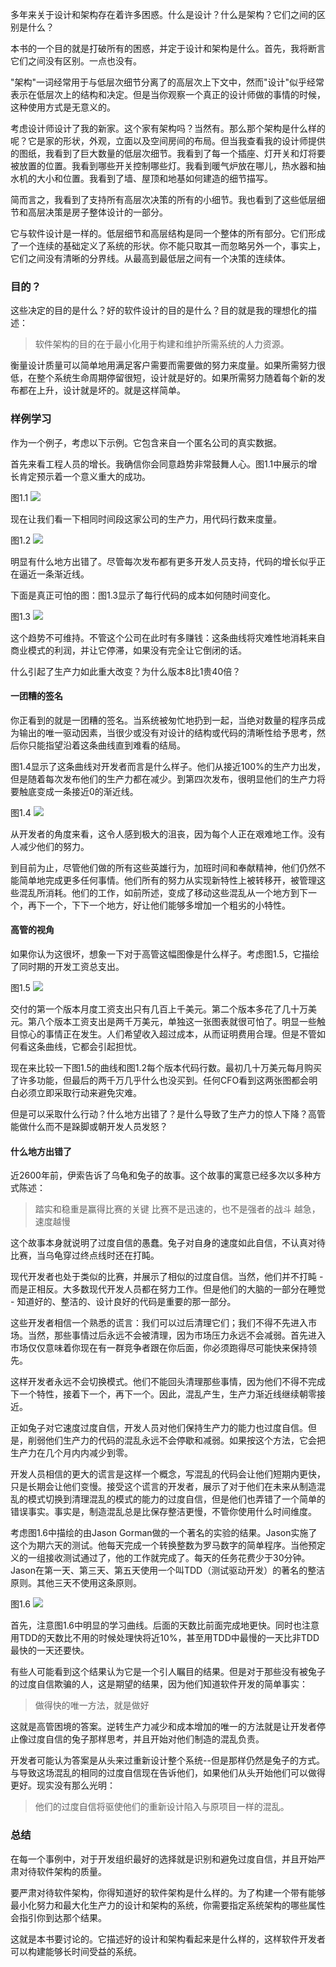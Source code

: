 多年来关于设计和架构存在着许多困惑。什么是设计？什么是架构？它们之间的区别是什么？

本书的一个目的就是打破所有的困惑，并定于设计和架构是什么。首先，我将断言它们之间没有区别。一点也没有。

"架构"一词经常用于与低层次细节分离了的高层次上下文中，然而"设计"似乎经常表示在低层次上的结构和决定。但是当你观察一个真正的设计师做的事情的时候，这种使用方式是无意义的。

考虑设计师设计了我的新家。这个家有架构吗？当然有。那么那个架构是什么样的呢？它是家的形状，外观，立面以及空间房间的布局。但当我查看我的设计师提供的图纸，我看到了巨大数量的低层次细节。我看到了每一个插座、灯开关和灯将要被放置的位置。我看到哪些开关控制哪些灯。我看到暖气炉放在哪儿，热水器和抽水机的大小和位置。我看到了墙、屋顶和地基如何建造的细节描写。

简而言之，我看到了支持所有高层次决策的所有的小细节。我也看到了这些低层细节和高层决策是房子整体设计的一部分。

它与软件设计是一样的。低层细节和高层结构是同一个整体的所有部分。它们形成了一个连续的基础定义了系统的形状。你不能只取其一而忽略另外一个，事实上，它们之间没有清晰的分界线。从最高到最低层之间有一个决策的连续体。

### 目的？

这些决定的目的是什么？好的软件设计的目的是什么？目的就是我的理想化的描述：

>软件架构的目的在于最小化用于构建和维护所需系统的人力资源。

衡量设计质量可以简单地用满足客户需要而需要做的努力来度量。如果所需努力很低，在整个系统生命周期停留很短，设计就是好的。如果所需努力随着每个新的发布都在上升，设计就是坏的。就是这样简单。

### 样例学习

作为一个例子，考虑以下示例。它包含来自一个匿名公司的真实数据。

首先来看工程人员的增长。我确信你会同意趋势非常鼓舞人心。图1.1中展示的增长肯定预示着一个意义重大的成功。

图1.1
![](media/15334871066729.jpg)

现在让我们看一下相同时间段这家公司的生产力，用代码行数来度量。

图1.2
![](media/15334871982616.jpg)

明显有什么地方出错了。尽管每次发布都有更多开发人员支持，代码的增长似乎正在逼近一条渐近线。

下面是真正可怕的图：图1.3显示了每行代码的成本如何随时间变化。

图1.3
![](media/15334875413738.jpg)

这个趋势不可维持。不管这个公司在此时有多赚钱：这条曲线将灾难性地消耗来自商业模式的利润，并让它停滞，如果没有完全让它倒闭的话。

什么引起了生产力如此重大改变？为什么版本8比1贵40倍？

#### 一团糟的签名

你正看到的就是一团糟的签名。当系统被匆忙地扔到一起，当绝对数量的程序员成为输出的唯一驱动因素，当很少或没有对设计的结构或代码的清晰性给予思考，然后你只能指望沿着这条曲线直到难看的结局。

图1.4显示了这条曲线对开发者而言是什么样子。他们从接近100%的生产力出发，但是随着每次发布他们的生产力都在减少。到第四次发布，很明显他们的生产力将要触底变成一条接近0的渐近线。

图1.4
![](media/15335691753317.jpg)

从开发者的角度来看，这令人感到极大的沮丧，因为每个人正在艰难地工作。没有人减少他们的努力。

到目前为止，尽管他们做的所有这些英雄行为，加班时间和奉献精神，他们仍然不能简单地完成更多任何事情。他们所有的努力从实现新特性上被转移开，被管理这些混乱所消耗。他们的工作，如前所述，变成了移动这些混乱从一个地方到下一个，再下一个，下下一个地方，好让他们能够多增加一个粗劣的小特性。

#### 高管的视角

如果你认为这很坏，想象一下对于高管这幅图像是什么样子。考虑图1.5，它描绘了同时期的开发工资总支出。

图1.5
![](media/15335705668940.jpg)

交付的第一个版本月度工资支出只有几百上千美元。第二个版本多花了几十万美元。第八个版本工资支出是两千万美元，单独这一张图表就很可怕了。明显一些触目惊心的事情正在发生。人们希望收入超过成本，从而证明费用合理。但是不管如何看这条曲线，它都会引起担忧。

现在来比较一下图1.5的曲线和图1.2每个版本代码行数。最初几十万美元每月购买了许多功能，但最后的两千万几乎什么也没买到。任何CFO看到这两张图都会明白必须立即采取行动来避免灾难。

但是可以采取什么行动？什么地方出错了？是什么导致了生产力的惊人下降？高管能做什么而不是跺脚或朝开发人员发怒？

#### 什么地方出错了

近2600年前，伊索告诉了乌龟和兔子的故事。这个故事的寓意已经多次以多种方式陈述：

>踏实和稳重是赢得比赛的关键
比赛不是迅速的，也不是强者的战斗
越急，速度越慢

这个故事本身就说明了过度自信的愚蠢。兔子对自身的速度如此自信，不认真对待比赛，当乌龟穿过终点线时还在打盹。

现代开发者也处于类似的比赛，并展示了相似的过度自信。当然，他们并不打盹 - 而是正相反。大多数现代开发人员都在努力工作。但是他们的大脑的一部分在睡觉 - 知道好的、整洁的、设计良好的代码是重要的那一部分。

这些开发者相信一个熟悉的谎言：我们可以过后清理它们；我们不得不先进入市场。当然，那些事情过后永远不会被清理，因为市场压力永远不会减弱。首先进入市场仅仅意味着你现在有一群竞争者跟在你后面，你必须跑得尽可能快来保持领先。

这样开发者永远不会切换模式。他们不能回头清理那些事情，因为他们不得不完成下一个特性，接着下一个，再下一个。因此，混乱产生，生产力渐近线继续朝零接近。

正如兔子对它速度过度自信，开发人员对他们保持生产力的能力也过度自信。但是，削弱他们生产力的代码的混乱永远不会停歇和减弱。如果按这个方法，它会把生产力在几个月内内减少到零。

开发人员相信的更大的谎言是这样一个概念，写混乱的代码会让他们短期内更快，只是长期会让他们变慢。接受这个谎言的开发者，展示了对于他们在未来从制造混乱的模式切换到清理混乱的模式的能力的过度自信，但是他们也弄错了一个简单的错误事实。事实是，制造混乱总是比保存整洁更慢，不管你使用什么时间维度。

考虑图1.6中描绘的由Jason Gorman做的一个著名的实验的结果。Jason实施了这个为期六天的测试。他每天完成一个转换整数为罗马数字的简单程序。当他预定义的一组接收测试通过了，他的工作就完成了。每天的任务花费少于30分钟。Jason在第一天、第三天、第五天使用一个叫TDD（测试驱动开发）的著名的整洁原则。其他三天不使用这条原则。

图1.6
![](media/15341731561475.jpg)

首先，注意图1.6中明显的学习曲线。后面的天数比前面完成地更快。同时也注意用TDD的天数比不用的时候处理快将近10%，甚至用TDD中最慢的一天比非TDD最快的一天还要快。

有些人可能看到这个结果认为它是一个引人瞩目的结果。但是对于那些没有被兔子的过度自信欺骗的人，这是期望的结果，因为他们知道软件开发的简单事实：
>做得快的唯一方法，就是做好

这就是高管困境的答案。逆转生产力减少和成本增加的唯一的方法就是让开发者停止像过度自信的兔子那样思考，并且开始对他们制造的混乱负责。

开发者可能认为答案是从头来过重新设计整个系统--但是那样仍然是兔子的方式。与导致这场混乱的相同的过度自信现在告诉他们，如果他们从头开始他们可以做得更好。现实没有那么光明：
>他们的过度自信将驱使他们的重新设计陷入与原项目一样的混乱。

### 总结

在每一个事例中，对于开发组织最好的选择就是识别和避免过度自信，并且开始严肃对待软件架构的质量。

要严肃对待软件架构，你得知道好的软件架构是什么样的。为了构建一个带有能够最小化努力和最大化生产力的设计和架构的系统，你需要指定系统架构的哪些属性会指引你到达那个结果。

这就是本书要讨论的。它描述好的设计和架构看起来是什么样的，这样软件开发者可以构建能够长时间受益的系统。


